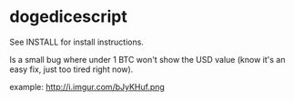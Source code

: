 dogedicescript
==============

See INSTALL for install instructions.

Is a small bug where under 1 BTC won't show the USD value (know it's an easy fix, just too tired right now).

example:
http://i.imgur.com/bJyKHuf.png
